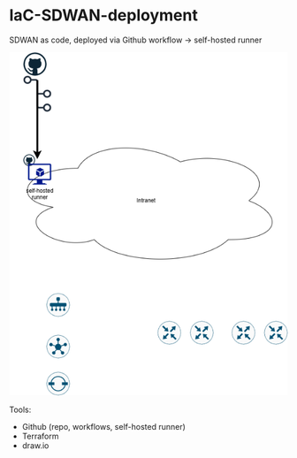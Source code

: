 # IaC-SDWAN-deployment
SDWAN as code, deployed via Github workflow -> self-hosted runner

![alt text](drawings/lab_v01.png)  
  
<!--- 
![screenshot](drawings/lab_v01.png)
-->

Tools:
- Github (repo, workflows, self-hosted runner)
- Terraform
- draw.io


